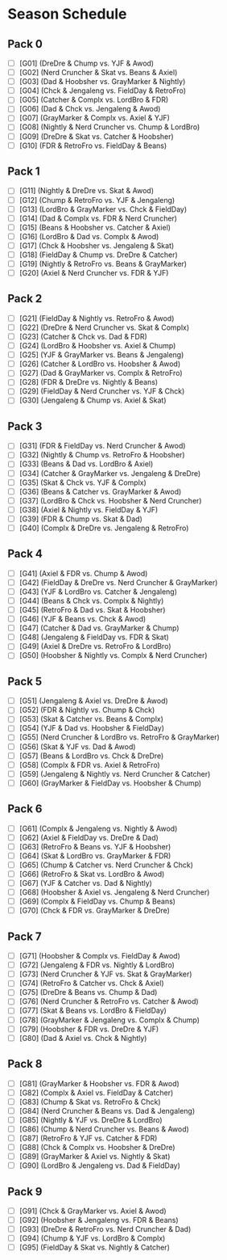 # Season Schedule

## Pack 0

-   [ ] [G01] (DreDre & Chump vs. YJF & Awod)
-   [ ] [G02] (Nerd Cruncher & Skat vs. Beans & Axiel)
-   [ ] [G03] (Dad & Hoobsher vs. GrayMarker & Nightly)
-   [ ] [G04] (Chck & Jengaleng vs. FieldDay & RetroFro)
-   [ ] [G05] (Catcher & Complx vs. LordBro & FDR)
-   [ ] [G06] (Dad & Chck vs. Jengaleng & Awod)
-   [ ] [G07] (GrayMarker & Complx vs. Axiel & YJF)
-   [ ] [G08] (Nightly & Nerd Cruncher vs. Chump & LordBro)
-   [ ] [G09] (DreDre & Skat vs. Catcher & Hoobsher)
-   [ ] [G10] (FDR & RetroFro vs. FieldDay & Beans)

## Pack 1

-   [ ] [G11] (Nightly & DreDre vs. Skat & Awod)
-   [ ] [G12] (Chump & RetroFro vs. YJF & Jengaleng)
-   [ ] [G13] (LordBro & GrayMarker vs. Chck & FieldDay)
-   [ ] [G14] (Dad & Complx vs. FDR & Nerd Cruncher)
-   [ ] [G15] (Beans & Hoobsher vs. Catcher & Axiel)
-   [ ] [G16] (LordBro & Dad vs. Complx & Awod)
-   [ ] [G17] (Chck & Hoobsher vs. Jengaleng & Skat)
-   [ ] [G18] (FieldDay & Chump vs. DreDre & Catcher)
-   [ ] [G19] (Nightly & RetroFro vs. Beans & GrayMarker)
-   [ ] [G20] (Axiel & Nerd Cruncher vs. FDR & YJF)

## Pack 2

-   [ ] [G21] (FieldDay & Nightly vs. RetroFro & Awod)
-   [ ] [G22] (DreDre & Nerd Cruncher vs. Skat & Complx)
-   [ ] [G23] (Catcher & Chck vs. Dad & FDR)
-   [ ] [G24] (LordBro & Hoobsher vs. Axiel & Chump)
-   [ ] [G25] (YJF & GrayMarker vs. Beans & Jengaleng)
-   [ ] [G26] (Catcher & LordBro vs. Hoobsher & Awod)
-   [ ] [G27] (Dad & GrayMarker vs. Complx & RetroFro)
-   [ ] [G28] (FDR & DreDre vs. Nightly & Beans)
-   [ ] [G29] (FieldDay & Nerd Cruncher vs. YJF & Chck)
-   [ ] [G30] (Jengaleng & Chump vs. Axiel & Skat)

## Pack 3

-   [ ] [G31] (FDR & FieldDay vs. Nerd Cruncher & Awod)
-   [ ] [G32] (Nightly & Chump vs. RetroFro & Hoobsher)
-   [ ] [G33] (Beans & Dad vs. LordBro & Axiel)
-   [ ] [G34] (Catcher & GrayMarker vs. Jengaleng & DreDre)
-   [ ] [G35] (Skat & Chck vs. YJF & Complx)
-   [ ] [G36] (Beans & Catcher vs. GrayMarker & Awod)
-   [ ] [G37] (LordBro & Chck vs. Hoobsher & Nerd Cruncher)
-   [ ] [G38] (Axiel & Nightly vs. FieldDay & YJF)
-   [ ] [G39] (FDR & Chump vs. Skat & Dad)
-   [ ] [G40] (Complx & DreDre vs. Jengaleng & RetroFro)

## Pack 4

-   [ ] [G41] (Axiel & FDR vs. Chump & Awod)
-   [ ] [G42] (FieldDay & DreDre vs. Nerd Cruncher & GrayMarker)
-   [ ] [G43] (YJF & LordBro vs. Catcher & Jengaleng)
-   [ ] [G44] (Beans & Chck vs. Complx & Nightly)
-   [ ] [G45] (RetroFro & Dad vs. Skat & Hoobsher)
-   [ ] [G46] (YJF & Beans vs. Chck & Awod)
-   [ ] [G47] (Catcher & Dad vs. GrayMarker & Chump)
-   [ ] [G48] (Jengaleng & FieldDay vs. FDR & Skat)
-   [ ] [G49] (Axiel & DreDre vs. RetroFro & LordBro)
-   [ ] [G50] (Hoobsher & Nightly vs. Complx & Nerd Cruncher)

## Pack 5

-   [ ] [G51] (Jengaleng & Axiel vs. DreDre & Awod)
-   [ ] [G52] (FDR & Nightly vs. Chump & Chck)
-   [ ] [G53] (Skat & Catcher vs. Beans & Complx)
-   [ ] [G54] (YJF & Dad vs. Hoobsher & FieldDay)
-   [ ] [G55] (Nerd Cruncher & LordBro vs. RetroFro & GrayMarker)
-   [ ] [G56] (Skat & YJF vs. Dad & Awod)
-   [ ] [G57] (Beans & LordBro vs. Chck & DreDre)
-   [ ] [G58] (Complx & FDR vs. Axiel & RetroFro)
-   [ ] [G59] (Jengaleng & Nightly vs. Nerd Cruncher & Catcher)
-   [ ] [G60] (GrayMarker & FieldDay vs. Hoobsher & Chump)

## Pack 6

-   [ ] [G61] (Complx & Jengaleng vs. Nightly & Awod)
-   [ ] [G62] (Axiel & FieldDay vs. DreDre & Dad)
-   [ ] [G63] (RetroFro & Beans vs. YJF & Hoobsher)
-   [ ] [G64] (Skat & LordBro vs. GrayMarker & FDR)
-   [ ] [G65] (Chump & Catcher vs. Nerd Cruncher & Chck)
-   [ ] [G66] (RetroFro & Skat vs. LordBro & Awod)
-   [ ] [G67] (YJF & Catcher vs. Dad & Nightly)
-   [ ] [G68] (Hoobsher & Axiel vs. Jengaleng & Nerd Cruncher)
-   [ ] [G69] (Complx & FieldDay vs. Chump & Beans)
-   [ ] [G70] (Chck & FDR vs. GrayMarker & DreDre)

## Pack 7

-   [ ] [G71] (Hoobsher & Complx vs. FieldDay & Awod)
-   [ ] [G72] (Jengaleng & FDR vs. Nightly & LordBro)
-   [ ] [G73] (Nerd Cruncher & YJF vs. Skat & GrayMarker)
-   [ ] [G74] (RetroFro & Catcher vs. Chck & Axiel)
-   [ ] [G75] (DreDre & Beans vs. Chump & Dad)
-   [ ] [G76] (Nerd Cruncher & RetroFro vs. Catcher & Awod)
-   [ ] [G77] (Skat & Beans vs. LordBro & FieldDay)
-   [ ] [G78] (GrayMarker & Jengaleng vs. Complx & Chump)
-   [ ] [G79] (Hoobsher & FDR vs. DreDre & YJF)
-   [ ] [G80] (Dad & Axiel vs. Chck & Nightly)

## Pack 8

-   [ ] [G81] (GrayMarker & Hoobsher vs. FDR & Awod)
-   [ ] [G82] (Complx & Axiel vs. FieldDay & Catcher)
-   [ ] [G83] (Chump & Skat vs. RetroFro & Chck)
-   [ ] [G84] (Nerd Cruncher & Beans vs. Dad & Jengaleng)
-   [ ] [G85] (Nightly & YJF vs. DreDre & LordBro)
-   [ ] [G86] (Chump & Nerd Cruncher vs. Beans & Awod)
-   [ ] [G87] (RetroFro & YJF vs. Catcher & FDR)
-   [ ] [G88] (Chck & Complx vs. Hoobsher & DreDre)
-   [ ] [G89] (GrayMarker & Axiel vs. Nightly & Skat)
-   [ ] [G90] (LordBro & Jengaleng vs. Dad & FieldDay)

## Pack 9

-   [ ] [G91] (Chck & GrayMarker vs. Axiel & Awod)
-   [ ] [G92] (Hoobsher & Jengaleng vs. FDR & Beans)
-   [ ] [G93] (DreDre & RetroFro vs. Nerd Cruncher & Dad)
-   [ ] [G94] (Chump & YJF vs. LordBro & Complx)
-   [ ] [G95] (FieldDay & Skat vs. Nightly & Catcher)
